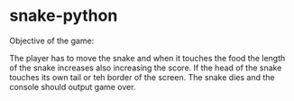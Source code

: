 # snake-python
Objective of the game:

The player has to move the snake and when it touches the food the length of the snake increases also increasing the score. If the head of the snake touches its own tail or teh border of the screen. The snake dies and the console should output game over.
